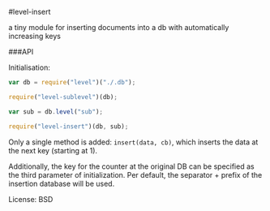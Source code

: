 #level-insert

a tiny module for inserting documents into a db with automatically increasing keys

###API

Initialisation:

```js
var db = require("level")("./.db");

require("level-sublevel")(db);

var sub = db.level("sub");

require("level-insert")(db, sub);
```

Only a single method is added: `insert(data, cb)`, which inserts the data at the next key (starting at 1).

Additionally, the key for the counter at the original DB can be specified as the third parameter of initialization. Per default, the separator + prefix of the insertion database will be used.

License: BSD
